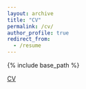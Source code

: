 ```yaml
---
layout: archive
title: "CV"
permalink: /cv/
author_profile: true
redirect_from:
  - /resume
---
```


{% include base_path %}

[CV](CV_git.pdf)
